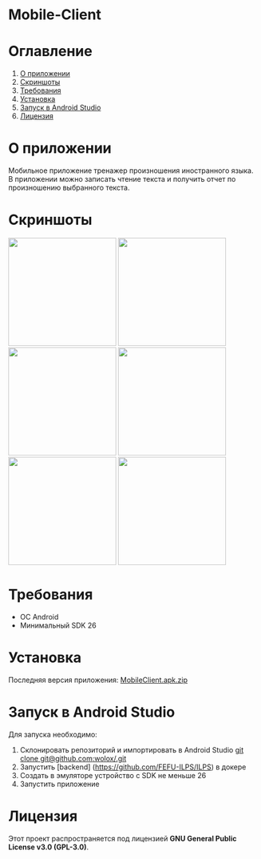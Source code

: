 # Mobile-Client

# Оглавление
1. [О приложении](#о-приложении)
2. [Скриншоты](#скриншоты)
3. [Требования](#требования)
4. [Установка](#установка)
5. [Запуск в Android Studio](#запуск-в-android-studio)
6. [Лицензия](#лицензия)

# О приложении
Мобильное приложение тренажер произношения иностранного языка.
В приложении можно записать чтение текста и получить отчет по произношению выбранного текста.

# Скриншоты
<img width="216" src="https://github.com/user-attachments/assets/0132260f-6e68-4fb9-babb-17992294ab29"/>
<img width="216" src="https://github.com/user-attachments/assets/4988389e-223d-4db4-aef9-c14eeff07503"/>
<img width="216" src="https://github.com/user-attachments/assets/0abb5001-ebf5-4a50-abc3-771e9d53ccb6"/>
<img width="216" src="https://github.com/user-attachments/assets/a88374b8-c0b9-4d0f-872e-9fe91d99fdca"/>
<img width="216" src="https://github.com/user-attachments/assets/b1c8b90b-f564-4d8e-b8d2-5bc5931ecbe8"/>
<img width="216" src="https://github.com/user-attachments/assets/c75aace6-846d-4f16-9207-f1d235971bc9"/>

# Требования
* ОС Android
* Минимальный SDK 26

# Установка
Последняя версия приложения: 
[MobileClient.apk.zip](https://github.com/user-attachments/files/19929939/MobileClient.apk.zip)

# Запуск в Android Studio
Для запуска необходимо:
1. Склонировать репозиторий и импортировать в Android Studio [git clone git@github.com:wolox/<reponame>.git](https://github.com/FEFU-ILPS/client-mobile.git)
2. Запустить [backend] (https://github.com/FEFU-ILPS/ILPS) в докере
3. Создать в эмуляторе устройство с SDK не меньше 26
4. Запустить приложение

# Лицензия
Этот проект распространяется под лицензией **GNU General Public License v3.0 (GPL-3.0)**.
